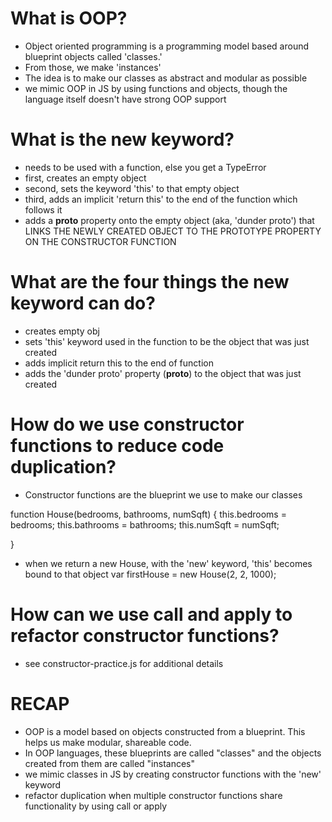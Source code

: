 # What is OOP?
- Object oriented programming is a programming model based around blueprint objects called 'classes.'
- From those, we make 'instances'
- The idea is to make our classes as abstract and modular as possible
- we mimic OOP in JS by using functions and objects, though the language itself doesn't have strong OOP support

# What is the new keyword?
- needs to be used with a function, else you get a TypeError
- first, creates an empty object
- second, sets the keyword 'this' to that empty object
- third, adds an implicit 'return this' to the end of the function which follows it
- adds a __proto__ property onto the empty object (aka, 'dunder proto') that LINKS THE NEWLY CREATED OBJECT TO THE PROTOTYPE PROPERTY ON THE CONSTRUCTOR FUNCTION

# What are the four things the new keyword can do?
- creates empty obj
- sets 'this' keyword used in the function to be the object that was just created
- adds implicit return this to the end of function
- adds the 'dunder proto' property (__proto__) to the object that was just created

# How do we use constructor functions to reduce code duplication?
- Constructor functions are the blueprint we use to make our classes

function House(bedrooms, bathrooms, numSqft) {
	this.bedrooms = bedrooms;
	this.bathrooms = bathrooms;
	this.numSqft = numSqft;


}
- when we return a new House, with the 'new' keyword, 'this' becomes bound to that object
var firstHouse = new House(2, 2, 1000);


# How can we use call and apply to refactor constructor functions?
- see constructor-practice.js for additional details

# RECAP
- OOP is a model based on objects constructed from a blueprint. This helps us make modular, shareable code.
- In OOP languages, these blueprints are called "classes" and the objects created from them are called "instances"
- we mimic classes in JS by creating constructor functions with the 'new' keyword
- refactor duplication when multiple constructor functions share functionality by using call or apply
